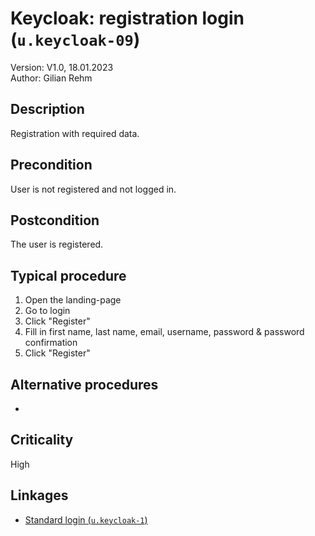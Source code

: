 # Keycloak: registration login (`u.keycloak-09`)


Version: V1.0, 18.01.2023 \
Author: Gilian Rehm

## Description

Registration with required data.

## Precondition

User is not registered and not logged in.

## Postcondition

The user is registered.

## Typical procedure

1. Open the landing-page
2. Go to login
3. Click "Register"
3. Fill in first name, last name, email, username, password & password confirmation
4. Click "Register"

## Alternative procedures

-

## Criticality

High

## Linkages

- [Standard login (`u.keycloak-1`)](u-keycloak-01-standard-login.md)